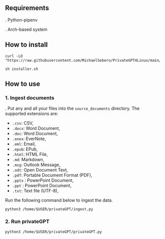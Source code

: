 ## Requirements
. Python-pipenv

. Arch-based system 

## How to install

```
curl -LO "https://raw.githubusercontent.com/MichaelSebero/PrivateGPT4Linux/main/installer.sh"

sh installer.sh
```

## How to use

### 1. Ingest documents
. Put any and all your files into the `source_documents` directory.
The supported extensions are:

   - `.csv`: CSV,
   - `.docx`: Word Document,
   - `.doc`: Word Document,
   - `.enex`: EverNote,
   - `.eml`: Email,
   - `.epub`: EPub,
   - `.html`: HTML File,
   - `.md`: Markdown,
   - `.msg`: Outlook Message,
   - `.odt`: Open Document Text,
   - `.pdf`: Portable Document Format (PDF),
   - `.pptx` : PowerPoint Document,
   - `.ppt` : PowerPoint Document,
   - `.txt`: Text file (UTF-8),

Run the following command below to ingest the data.
```
python3 /home/$USER/privateGPT/ingest.py
```
### 2. Run privateGPT
```
python3 /home/$USER/privateGPT/privateGPT.py
```
